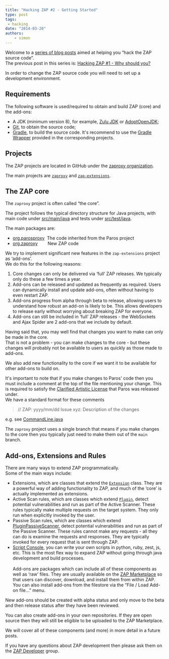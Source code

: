 ```yaml
---
title: "Hacking ZAP #2 - Getting Started"
type: post
tags:
 - hacking
date: "2014-03-20"
authors:
    - simon
---
```

Welcome to a [series of blog posts](https://github.com/zaproxy/zaproxy/wiki/Development#hacking-zap) aimed at
helping you “hack the ZAP source code”.  
The previous post in this series is: [Hacking ZAP #1 - Why should you?](/blog/2014-03-10-hacking-zap-1-why-should-you/)  
  
In order to change the ZAP source code you will need to set up a development environment.  

## Requirements

The following software is used/required to obtain and build ZAP (core) and the add-ons:
 - A JDK (minimum version 8), for example, [Zulu JDK](https://www.azul.com/downloads/zulu-community/) or [AdoptOpenJDK](https://adoptopenjdk.net/);
 - [Git](https://git-scm.com/downloads), to obtain the source code;
 - [Gradle](https://gradle.org/), to build the source code. It's recommend to use the [Gradle Wrapper](https://docs.gradle.org/current/userguide/gradle_wrapper.html) provided in the corresponding projects.

## Projects

The ZAP projects are located in GitHub under the [zaproxy organization](https://github.com/zaproxy/).

The main projects are [`zaproxy`](https://github.com/zaproxy/zaproxy/) and [`zap-extensions`](https://github.com/zaproxy/zap-extensions/).

## The ZAP core

The `zaproxy` project is often called “the core”.  
  
The project follows the typical directory structure for Java projects, with main code under
[src/main/java](https://github.com/zaproxy/zaproxy/tree/main/zap/src/main/java/) and tests under
[src/test/java](https://github.com/zaproxy/zaproxy/tree/main/zap/src/test/java/).

The main packages are:  

  * [org.parosproxy](https://github.com/zaproxy/zaproxy/tree/main/zap/src/main/java/org/parosproxy)  The code inherited from the Paros project
  * [org.zaproxy](https://github.com/zaproxy/zaproxy/tree/main/zap/src/main/java/org/zaproxy)        New ZAP code

We try to implement significant new features in the `zap-extensions` project as ‘add-ons’.  
We do this for the following reasons:  

  1. Core changes can only be delivered via ‘full’ ZAP releases. We typically only do these a few times a year.
  2. Add-ons can be released and updated as frequently as required. Users can dynamically install and update add-ons, often without having to even restart ZAP.
  3. Add-ons progress from alpha through beta to release, allowing users to understand how robust an add-on is likely to be. This allows developers to release early without worrying about breaking ZAP for everyone.
  4. Add-ons can still be included in ‘full’ ZAP releases - the WebSockets and Ajax Spider are 2 add-ons that we include by default.

Having said that, you may well find that changes you want to make can only be made in the core.  
That is not a problem - you can make changes to the core - but these changes will probably not be available to users as quickly as those made to add-ons.  
  
We also add new functionality to the core if we want it to be available for other add-ons to build on.  
  
It's important to note that if you make changes to Paros' code then you must include a comment at the top of the file mentioning
your change. This is required to satisfy the [Clarified Artistic License](https://github.com/zaproxy/zaproxy/blob/main/zap/src/main/dist/license/TheClarifiedArtisticLicense.htm) that Paros was released under.  
We have a standard format for these comments  

> // ZAP: yyyy/mm/dd Issue xyz: Description of the changes

e.g. see [CommandLine.java](https://github.com/zaproxy/zaproxy/blob/main/zap/src/main/java/org/parosproxy/paros/CommandLine.java#L21)  
  
The `zaproxy` project uses a single branch that means if you make changes to the core then you typically just need to make them out of the `main` branch.  

##  Add-ons, Extensions and Rules

There are many ways to extend ZAP programmatically.  
Some of the main ways include:  

  * Extensions, which are classes that extend the [`Extension`](https://github.com/zaproxy/zaproxy/blob/main/zap/src/main/java/org/parosproxy/paros/extension/Extension.java) class. They are a powerful way of adding functionality to ZAP, and much of the ‘core’ is actually implemented as extensions.
  * Active Scan rules, which are classes which extend [`Plugin`](https://github.com/zaproxy/zaproxy/blob/main/zap/src/main/java/org/parosproxy/paros/core/scanner/Plugin.java), detect potential vulnerabilities and run as part of the Active Scanner. These rules typically make multiple requests on the target system. They only run when explicitly invoked by the user.
  * Passive Scan rules, which are classes which extend [PluginPassiveScanner](https://github.com/zaproxy/zaproxy/blob/main/zap/src/main/java/org/zaproxy/zap/extension/pscan/PluginPassiveScanner.java), detect potential vulnerabilities and run as part of the Passive Scanner. These rules cannot make any requests - all they can do is examine the requests and responses. They are typically invoked for every request that is sent through ZAP.
  * [Script Console](https://www.zaproxy.org/docs/desktop/addons/script-console/), you can write your own scripts in python, ruby, zest, js, etc. This is the most flex way to expand ZAP without going through java development and build processes. <br />  
Add-ons are packages which can include all of these components as well as ‘raw’ files. They are usually available on the [ZAP Marketplace](/addons/) so that
users can discover, download, and install them from within ZAP. You can also install add-ons from the filestore via the “File / Load Add-on
file…” menu.  
  
New add-ons should be created with alpha status and only move to the beta and then release status after they have been reviewed.  
  
You can also create add-ons in your own repositories. If they are open source then they will still be eligible to be uploaded to the ZAP
Marketplace.  
  
We will cover all of these components (and more) in more detail in a future posts.  
  
If you have any questions about ZAP development then please ask them on the [ZAP Developer](https://groups.google.com/group/zaproxy-develop)
group.
